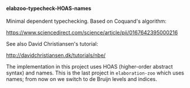
#### elabzoo-typecheck-HOAS-names

Minimal dependent typechecking. Based on Coquand's algorithm:

https://www.sciencedirect.com/science/article/pii/0167642395000216

See also David Christiansen's tutorial:

http://davidchristiansen.dk/tutorials/nbe/

The implementation in this project uses HOAS (higher-order abstract syntax) and
names. This is the last project in `elaboration-zoo` which uses names; from now on
we switch to de Bruijn levels and indices.
